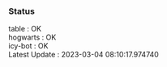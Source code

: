 ### Status


table : OK  
hogwarts : OK  
icy-bot : OK  
Latest Update : 2023-03-04 08:10:17.974740
